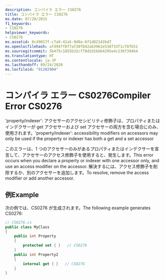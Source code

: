 ```yaml
---
description: コンパイラ エラー CS0276
title: コンパイラ エラー CS0276
ms.date: 07/20/2015
f1_keywords:
- CS0276
helpviewer_keywords:
- CS0276
ms.assetid: 0c49017f-c7a9-42a5-9d0a-6f1d82142bd7
ms.openlocfilehash: afd94ff8f7af30f842ab3961e538f33f1cf8fb51
ms.sourcegitcommit: 5b475c1855b32cf78d2d1bbb4295e4c236f39464
ms.translationtype: HT
ms.contentlocale: ja-JP
ms.lasthandoff: 09/24/2020
ms.locfileid: "91202904"
---
```

# <a name="compiler-error-cs0276"></a><span data-ttu-id="de72c-103">コンパイラ エラー CS0276</span><span class="sxs-lookup"><span data-stu-id="de72c-103">Compiler Error CS0276</span></span>

<span data-ttu-id="de72c-104">'property/indexer': アクセサーのアクセシビリティ修飾子は、プロパティまたはインデクサーが get アクセサーおよび set アクセサーの両方を含む場合にのみ、使用されます。</span><span class="sxs-lookup"><span data-stu-id="de72c-104">'property/indexer': accessibility modifiers on accessors may only be used if the property or indexer has both a get and a set accessor</span></span>  
  
 <span data-ttu-id="de72c-105">このエラーは、1 つのアクセサーのみがあるプロパティまたはインデクサーを宣言して、アクセサーのアクセス修飾子を使用すると、発生します。</span><span class="sxs-lookup"><span data-stu-id="de72c-105">This error occurs when you declare a property or indexer with one accessor only, and use an access modifier on the accessor.</span></span> <span data-ttu-id="de72c-106">解決するには、アクセス修飾子を削除するか、別のアクセサーを追加します。</span><span class="sxs-lookup"><span data-stu-id="de72c-106">To resolve, remove the access modifier or add another accessor.</span></span>  
  
## <a name="example"></a><span data-ttu-id="de72c-107">例</span><span class="sxs-lookup"><span data-stu-id="de72c-107">Example</span></span>  

 <span data-ttu-id="de72c-108">次の例では、CS0276 が生成されます。</span><span class="sxs-lookup"><span data-stu-id="de72c-108">The following example generates CS0276:</span></span>  
  
```csharp  
// CS0276.cs  
public class MyClass  
{  
    public int Property  
    {  
        protected set { }   // CS0276  
    }  
    public int Property2  
    {  
        internal get { }   // CS0276  
    }  
}  
```
